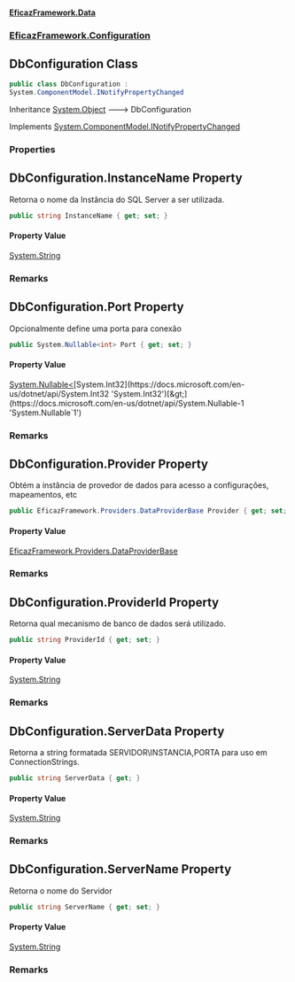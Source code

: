 #### [EficazFramework.Data](EficazFrameworkData.md 'EficazFramework Data')
### [EficazFramework.Configuration](EficazFrameworkData.md#EficazFramework.Configuration 'EficazFramework.Configuration')

## DbConfiguration Class

```csharp
public class DbConfiguration :
System.ComponentModel.INotifyPropertyChanged
```

Inheritance [System.Object](https://docs.microsoft.com/en-us/dotnet/api/System.Object 'System.Object') &#129106; DbConfiguration

Implements [System.ComponentModel.INotifyPropertyChanged](https://docs.microsoft.com/en-us/dotnet/api/System.ComponentModel.INotifyPropertyChanged 'System.ComponentModel.INotifyPropertyChanged')
### Properties

<a name='EficazFramework.Configuration.DbConfiguration.InstanceName'></a>

## DbConfiguration.InstanceName Property

Retorna o nome da Instância do SQL Server a ser utilizada.

```csharp
public string InstanceName { get; set; }
```

#### Property Value
[System.String](https://docs.microsoft.com/en-us/dotnet/api/System.String 'System.String')

### Remarks

<a name='EficazFramework.Configuration.DbConfiguration.Port'></a>

## DbConfiguration.Port Property

Opcionalmente define uma porta para conexão

```csharp
public System.Nullable<int> Port { get; set; }
```

#### Property Value
[System.Nullable&lt;](https://docs.microsoft.com/en-us/dotnet/api/System.Nullable-1 'System.Nullable`1')[System.Int32](https://docs.microsoft.com/en-us/dotnet/api/System.Int32 'System.Int32')[&gt;](https://docs.microsoft.com/en-us/dotnet/api/System.Nullable-1 'System.Nullable`1')

### Remarks

<a name='EficazFramework.Configuration.DbConfiguration.Provider'></a>

## DbConfiguration.Provider Property

Obtém a instância de provedor de dados para acesso a configurações, mapeamentos, etc

```csharp
public EficazFramework.Providers.DataProviderBase Provider { get; set; }
```

#### Property Value
[EficazFramework.Providers.DataProviderBase](https://docs.microsoft.com/en-us/dotnet/api/EficazFramework.Providers.DataProviderBase 'EficazFramework.Providers.DataProviderBase')

### Remarks

<a name='EficazFramework.Configuration.DbConfiguration.ProviderId'></a>

## DbConfiguration.ProviderId Property

Retorna qual mecanismo de banco de dados será utilizado.

```csharp
public string ProviderId { get; set; }
```

#### Property Value
[System.String](https://docs.microsoft.com/en-us/dotnet/api/System.String 'System.String')

### Remarks

<a name='EficazFramework.Configuration.DbConfiguration.ServerData'></a>

## DbConfiguration.ServerData Property

Retorna a string formatada SERVIDOR\INSTANCIA,PORTA para uso em ConnectionStrings.

```csharp
public string ServerData { get; }
```

#### Property Value
[System.String](https://docs.microsoft.com/en-us/dotnet/api/System.String 'System.String')

### Remarks

<a name='EficazFramework.Configuration.DbConfiguration.ServerName'></a>

## DbConfiguration.ServerName Property

Retorna o nome do Servidor

```csharp
public string ServerName { get; set; }
```

#### Property Value
[System.String](https://docs.microsoft.com/en-us/dotnet/api/System.String 'System.String')

### Remarks